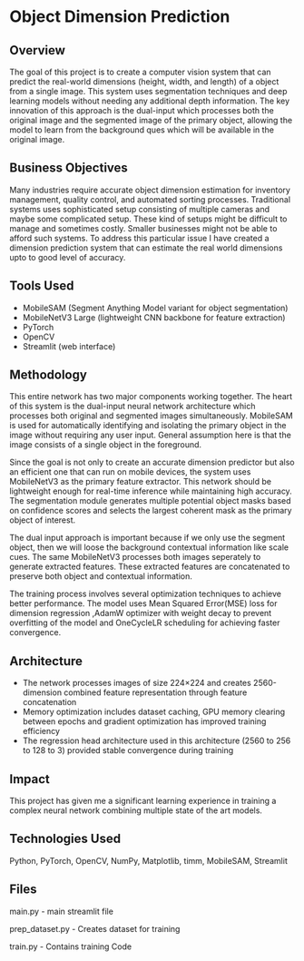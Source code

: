 # Object Dimension Prediction

## Overview

The goal of this project is to create a computer vision system that can predict the real-world dimensions (height, width, and length) of a object from a single  image. This system uses segmentation techniques and deep learning models without needing any additional depth information. The key innovation of this approach is the dual-input which processes both the original image and the segmented image of the primary object, allowing the model to learn from the background ques which will be available in the original image.

## Business Objectives

Many industries require accurate object dimension estimation for inventory management, quality control, and automated sorting processes. Traditional systems uses sophisticated setup consisting of multiple cameras and maybe some complicated setup. These kind of setups might be difficult to manage and sometimes costly. Smaller businesses might not be able to afford such systems. To address this particular issue I have created a dimension prediction system that can estimate the real world dimensions upto to good level of accuracy.

## Tools Used

- MobileSAM (Segment Anything Model variant for object segmentation)
- MobileNetV3 Large (lightweight CNN backbone for feature extraction)
- PyTorch
- OpenCV
- Streamlit (web interface)


## Methodology

This entire network has two major components working together. The heart of this system is the dual-input neural network architecture which processes both original and segmented images simultaneously. MobileSAM is used for automatically identifying and isolating the primary object in the image without requiring any user input. General assumption here is that the image consists of a single object in the foreground.

Since the goal is not only to create an accurate dimension predictor but also an efficient one that can run on mobile devices, the system uses MobileNetV3 as the primary feature extractor. This network should be lightweight enough for real-time inference while maintaining high accuracy. The segmentation module generates multiple potential object masks based on confidence scores and selects the largest coherent mask as the primary object of interest.

The dual input approach is important because if we only use the segment object, then we will loose the background contextual information like scale cues. The same MobileNetV3 processes both images seperately to generate extracted features. These extracted features are concatenated to preserve both object and contextual information.

The training process involves several optimization techniques to achieve better performance. The model uses Mean Squared Error(MSE) loss for dimension regression ,AdamW optimizer with weight decay to prevent overfitting of the model and OneCycleLR scheduling for achieving faster convergence.

## Architecture

- The network processes images of size 224×224 and creates 2560-dimension combined feature representation through feature concatenation
- Memory optimization includes dataset caching, GPU memory clearing between epochs and gradient optimization has improved training efficiency
- The regression head architecture used in this architecture (2560 to 256 to 128 to 3) provided stable convergence during training


## Impact

This project has given me a significant learning experience in training a complex neural network combining multiple state of the art models. 


## Technologies Used

Python, PyTorch, OpenCV, NumPy, Matplotlib, timm, MobileSAM, Streamlit

## Files

main.py - main streamlit file

prep_dataset.py - Creates dataset for training

train.py - Contains training Code

